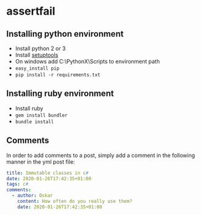 # assertfail

## Installing python environment

- Install python 2 or 3
- Install [setuptools](https://pypi.python.org/pypi/setuptools)
- On windows add C:\PythonX\Scripts to environment path
- ```easy_install pip```
- ```pip install -r requirements.txt```

## Installing ruby environment

- Install ruby
- ```gem install bundler```
- ```bundle install```

## Comments

In order to add comments to a post, simply add a comment in the following manner in the yml post file:

```yml
title: Immutable classes in c#
date: 2020-01-26T17:42:35+01:00
tags: c#
comments:
  - author: Oskar
    content: How often do you really use them?
    date: 2020-01-26T17:42:35+01:00
```
